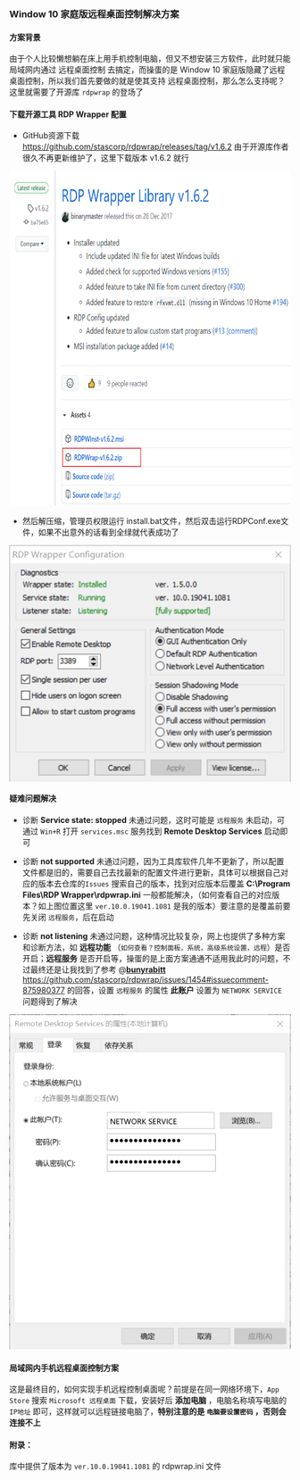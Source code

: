 ### Window 10 家庭版远程桌面控制解决方案

#### 方案背景
由于个人比较懒想躺在床上用手机控制电脑，但又不想安装三方软件，此时就只能局域网内通过 远程桌面控制 去搞定，而操蛋的是 Window 10 家庭版隐藏了远程桌面控制，所以我们首先要做的就是使其支持 远程桌面控制，那么怎么支持呢？这里就需要了开源库 `rdpwrap` 的登场了

#### 下载开源工具 RDP Wrapper 配置

- GitHub资源下载 https://github.com/stascorp/rdpwrap/releases/tag/v1.6.2 由于开源库作者很久不再更新维护了，这里下载版本 v1.6.2 就行
<div align=center>
<img src="https://github.com/bricklayers/resources/blob/master/rdpwrap2/20210718182745965.png" width = "735" height = "600"/>
</div>


- 然后解压缩，管理员权限运行 install.bat文件，然后双击运行RDPConf.exe文件，如果不出意外的话看到全绿就代表成功了

<div align=center>
<img src="https://github.com/bricklayers/resources/blob/master/rdpwrap2/20210718181819890.png" alt="" align=center />
</div>

#### 疑难问题解决

-  诊断 **Service state: stopped** 未通过问题，这时可能是 `远程服务` 未启动，可通过 `Win+R` 打开 `services.msc` 服务找到 **Remote Desktop Services** 启动即可

- 诊断 **not supported** 未通过问题，因为工具库软件几年不更新了，所以配置文件都是旧的，需要自己去找最新的配置文件进行更新，具体可以根据自己对应的版本去仓库的`Issues` 搜索自己的版本，找到对应版本后覆盖 **C:\Program Files\RDP Wrapper\rdpwrap.ini** 一般都能解决，（如何查看自己的对应版本？如上图位置这里 `ver.10.0.19041.1081` 是我的版本）要注意的是覆盖前要先关闭 `远程服务`，后在启动

- 诊断 **not listening** 未通过问题，这种情况比较复杂，网上也提供了多种方案和诊断方法，如 **远程功能** （`如何查看？控制面板，系统，高级系统设置，远程`）是否开启；**远程服务** 是否开启等，操蛋的是上面方案通通不适用我此时的问题，不过最终还是让我找到了参考 @**[bunyrabitt](https://github.com/bunyrabitt)** https://github.com/stascorp/rdpwrap/issues/1454#issuecomment-875980377 的回答，设置 `远程服务` 的属性 **此账户** 设置为 `NETWORK SERVICE` 问题得到了解决
<div align=center>
<img src="https://github.com/bricklayers/resources/blob/master/rdpwrap2/20210718190557347.png" width = "507" height = "600"/>
</div>

#### 局域网内手机远程桌面控制方案

这是最终目的，如何实现手机远程控制桌面呢？前提是在同一网络环境下，`App Store` 搜索 `Microsoft 远程桌面` 下载，安装好后 **添加电脑** ，电脑名称填写电脑的 `IP地址` 即可，这样就可以远程链接电脑了，**特别注意的是 `电脑要设置密码` ，否则会连接不上**


#### 附录：
库中提供了版本为 `ver.10.0.19041.1081` 的 rdpwrap.ini 文件



